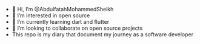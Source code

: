 - 👋 Hi, I’m @AbdulfatahMohammedSheikh
- 👀 I’m interested in open source
- 🌱 I’m currently learning dart and flutter 
- 💞️ I’m looking to collaborate on open source projects
- This repo is my diary that document my journey as a software developer


<!---
AbdulfatahMohammedSheikh/AbdulfatahMohammedSheikh this repo is my diary that document my journey as a software developer.
--->

